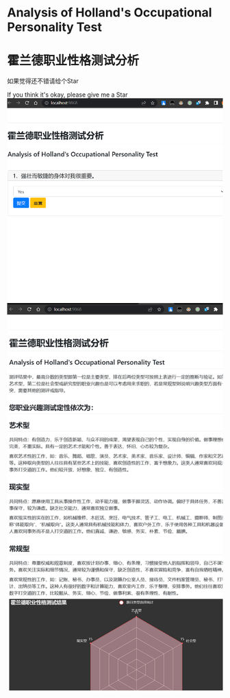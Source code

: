 # Analysis of Holland's Occupational Personality Test
# 霍兰德职业性格测试分析

如果觉得还不错请给个Star

If you think it's okay, please give me a Star
![img.png](img.png)
![img_1.png](img_1.png)